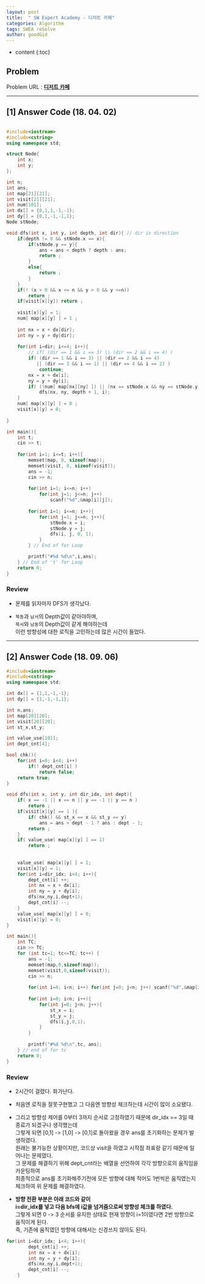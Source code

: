 ```yaml
---
layout: post
title:  " SW Expert Academy - 디저트 카페"
categories: Algorithm
tags: SWEA reSolve
author: goodGid
---
```

* content
{:toc}


## Problem 
Problem URL : **[디저트 카페](https://www.swexpertacademy.com/main/code/problem/problemDetail.do?contestProbId=AV5VwAr6APYDFAWu)**






---

## [1] Answer Code (18. 04. 02)

``` cpp

#include<iostream>
#include<cstring>
using namespace std;

struct Node{
    int x;
    int y;
};

int n;
int ans;
int map[21][21];
int visit[21][21];
int num[101];
int dx[] = {0,1,1,-1,-1};
int dy[] = {0,1,-1,-1,1};
Node stNode;

void dfs(int x, int y, int depth, int dir){ // dir is direction
    if(depth != 0 && stNode.x == x){
        if(stNode.y == y){
            ans = ans < depth ? depth : ans;
            return ;
        }
        else{
            return ;
        }
    }
    if(! (x > 0 && x <= n && y > 0 && y <=n))
        return ;
    if(visit[x][y]) return ;
    
    visit[x][y] = 1;
    num[ map[x][y] ] = 1 ;
    
    int nx = x + dx[dir];
    int ny = y + dy[dir];
    
    for(int i=dir; i<=4; i++){
        // if( (dir == 1 && i == 3) || (dir == 2 && i == 4) )
        if( (dir == 1 && i == 3) || (dir == 2 && i == 4)
           || (dir == 3 && i == 1) || (dir == 4 && i == 2) )
            continue;
        nx = x + dx[i];
        ny = y + dy[i];
        if( (!num[ map[nx][ny] ]) || (nx == stNode.x && ny == stNode.y))
            dfs(nx, ny, depth + 1, i);
    }
    num[ map[x][y] ] = 0 ;
    visit[x][y] = 0;
    
}

int main(){
    int t;
    cin >> t;
    
    for(int i=1; i<=t; i++){
        memset(map, 0, sizeof(map));
        memset(visit, 0, sizeof(visit));
        ans = -1;
        cin >> n;
        
        for(int i=1; i<=n; i++)
            for(int j=1; j<=n; j++)
                scanf("%d",&map[i][j]);
 
        for(int i=1; i<=n; i++){
            for(int j=1; j<=n; j++){
                stNode.x = i;
                stNode.y = j;
                dfs(i, j, 0, 1);
            }
        } // End of for Loop

        printf("#%d %d\n",i,ans);
    } // End of 't' for Loop
    return 0;
}

```

### Review

* 문제를 읽자마자 DFS가 생각났다. 

* `북동`과 `남서`의 Depth값이 같아야하며, <br>
`북서`와 `남동`의 Depth값이 같게 해야하는데 <br>
이런 방향성에 대한 로직을 고민하는데 많은 시간이 들었다.


---

## [2] Answer Code (18. 09. 06)

``` cpp
#include<iostream>
#include<cstring>
using namespace std;

int dx[] = {1,1,-1,-1};
int dy[] = {1,-1,-1,1};

int n,ans;
int map[20][20];
int visit[20][20];
int st_x,st_y;

int value_use[101];
int dept_cnt[4];

bool chk(){
    for(int i=0; i<4; i++)
        if(! dept_cnt[i] )
            return false;
    return true;
}

void dfs(int x, int y, int dir_idx, int dept){
    if( x == -1 || x == n || y == -1 || y == n )
        return ;
    if(visit[x][y] == 1 ){
        if( chk() && st_x == x && st_y == y)
            ans = ans > dept - 1 ? ans : dept - 1;
        return ;
    }
    if( value_use[ map[x][y] ] == 1)
        return ;
    
    
    value_use[ map[x][y] ] = 1;
    visit[x][y] = 1;
    for(int i=dir_idx; i<4; i++){
        dept_cnt[i] ++;
        int nx = x + dx[i];
        int ny = y + dy[i];
        dfs(nx,ny,i,dept+1);
        dept_cnt[i] --;
    }
    value_use[ map[x][y] ] = 0;
    visit[x][y] = 0;
}

int main(){
    int TC;
    cin >> TC;
    for (int tc=1; tc<=TC; tc++) {
        ans = -1;
        memset(map,0,sizeof(map));
        memset(visit,0,sizeof(visit));
        cin >> n;
        
        for(int i=0; i<n; i++) for(int j=0; j<n; j++) scanf("%d",&map[i][j]);
        
        for(int i=0; i<n; i++){
            for(int j=0; j<n; j++){
                st_x = i;
                st_y = j;
                dfs(i,j,0,1);
            }
        }
    
        printf("#%d %d\n",tc, ans);
    } // end of for tc
    return 0;
}
```

### Review

* 2시간이 걸렸다. 화가난다.

* 처음엔 로직을 잘못구현했고 그 다음엔 방향성 체크하는데 시간이 많이 소요됐다. 

* 그리고 방향성 제어를 0부터 3까지 순서로 고정하였기 때문에 dir_idx == 3일 때 종료가 되겠구나 생각했는데 <br> 그렇게 되면 [0,1] -> [1,0] -> [0,1]로 돌아왔을 경우 ans를 초기화하는 문제가 발생하였다.<br> 원래는 불가능한 상황이지만, 코드상 visit을 하였고 시작점 좌표랑 같기 때문에 일어나는 문제였다. <br> 그 문제를 해결하기 위해 dept_cnt라는 배열을 선언하여 각각 방향으로의 움직임을 카운팅하여 <br> 최종적으로 ans를 초기화해주기전에 모든 방향에 대해 적어도 1번씩은 움직였는지 체크하여 위 문제를 해결하였다.

* **방향 전환 부분은 아래 코드와 같이 <br> i=dir_idx를 넣고 다음 bfs에 i값을 넘겨줌으로써 방향성 체크를 하였다.** <br> 그렇게 되면 0 -> 3 순서를 유지한 상태로 현재 방향이 i=1이였다면 2번 방향으로 움직이게 된다. <br>즉, 기존에 움직였던 방향에 대해서는 신경쓰지 않아도 된다.


``` cpp
for(int i=dir_idx; i<4; i++){
        dept_cnt[i] ++;
        int nx = x + dx[i];
        int ny = y + dy[i];
        dfs(nx,ny,i,dept+1);
        dept_cnt[i] --;
    }
```